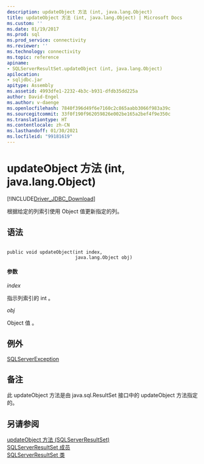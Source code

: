 ```yaml
---
description: updateObject 方法 (int, java.lang.Object)
title: updateObject 方法 (int, java.lang.Object) | Microsoft Docs
ms.custom: ''
ms.date: 01/19/2017
ms.prod: sql
ms.prod_service: connectivity
ms.reviewer: ''
ms.technology: connectivity
ms.topic: reference
apiname:
- SQLServerResultSet.updateObject (int, java.lang.Object)
apilocation:
- sqljdbc.jar
apitype: Assembly
ms.assetid: 4993dfe1-2232-4b3c-b931-dfdb35dd225a
author: David-Engel
ms.author: v-daenge
ms.openlocfilehash: 7840f396d49f6e7160c2c865aabb3066f983a39c
ms.sourcegitcommit: 33f0f190f962059826e002be165a2bef4f9e350c
ms.translationtype: HT
ms.contentlocale: zh-CN
ms.lasthandoff: 01/30/2021
ms.locfileid: "99181619"
---
```

# <a name="updateobject-method-int-javalangobject"></a>updateObject 方法 (int, java.lang.Object)
[!INCLUDE[Driver_JDBC_Download](../../../includes/driver_jdbc_download.md)]

  根据给定的列索引使用 Object 值更新指定的列。  
  
## <a name="syntax"></a>语法  
  
```  
  
public void updateObject(int index,  
                         java.lang.Object obj)  
```  
  
#### <a name="parameters"></a>参数  
 *index*  
  
 指示列索引的 int  。  
  
 *obj*  
  
 Object 值  。  
  
## <a name="exceptions"></a>例外  
 [SQLServerException](../../../connect/jdbc/reference/sqlserverexception-class.md)  
  
## <a name="remarks"></a>备注  
 此 updateObject 方法是由 java.sql.ResultSet 接口中的 updateObject 方法指定的。  
  
## <a name="see-also"></a>另请参阅  
 [updateObject 方法 (SQLServerResultSet)](../../../connect/jdbc/reference/updateobject-method-sqlserverresultset.md)   
 [SQLServerResultSet 成员](../../../connect/jdbc/reference/sqlserverresultset-members.md)   
 [SQLServerResultSet 类](../../../connect/jdbc/reference/sqlserverresultset-class.md)  
  
  
